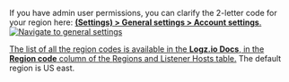 If you have admin user permissions, you can clarify the 2-letter code for your region here: <a href="https://app.logz.io/#/dashboard/settings/general" target ="_blank"> **<i class="li li-gear"></i> (Settings) > General settings > Account settings**.
    ![Navigate to general settings](https://dytvr9ot2sszz.cloudfront.net/logz-docs/distributed-tracing/general-settings1_sept2021.png) 
<br>

The list of all the region codes is available in the **Logz.io Docs**, in the **Region code** column of the <a href="https://docs.logz.io/user-guide/accounts/account-region.html#available-regions" target ="_blank"> Regions and Listener Hosts table.</a>  The default region is US east. 